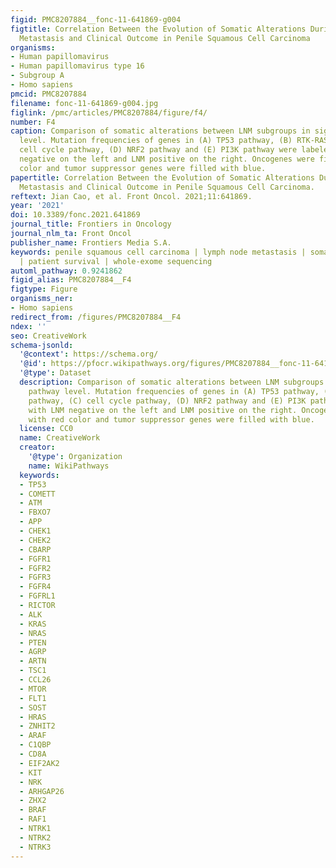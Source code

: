 ```yaml
---
figid: PMC8207884__fonc-11-641869-g004
figtitle: Correlation Between the Evolution of Somatic Alterations During Lymphatic
  Metastasis and Clinical Outcome in Penile Squamous Cell Carcinoma
organisms:
- Human papillomavirus
- Human papillomavirus type 16
- Subgroup A
- Homo sapiens
pmcid: PMC8207884
filename: fonc-11-641869-g004.jpg
figlink: /pmc/articles/PMC8207884/figure/f4/
number: F4
caption: Comparison of somatic alterations between LNM subgroups in signaling pathway
  level. Mutation frequencies of genes in (A) TP53 pathway, (B) RTK-RAS pathway, (C)
  cell cycle pathway, (D) NRF2 pathway and (E) PI3K pathway were labeled with LNM
  negative on the left and LNM positive on the right. Oncogenes were filled with red
  color and tumor suppressor genes were filled with blue.
papertitle: Correlation Between the Evolution of Somatic Alterations During Lymphatic
  Metastasis and Clinical Outcome in Penile Squamous Cell Carcinoma.
reftext: Jian Cao, et al. Front Oncol. 2021;11:641869.
year: '2021'
doi: 10.3389/fonc.2021.641869
journal_title: Frontiers in Oncology
journal_nlm_ta: Front Oncol
publisher_name: Frontiers Media S.A.
keywords: penile squamous cell carcinoma | lymph node metastasis | somatic alteration
  | patient survival | whole-exome sequencing
automl_pathway: 0.9241862
figid_alias: PMC8207884__F4
figtype: Figure
organisms_ner:
- Homo sapiens
redirect_from: /figures/PMC8207884__F4
ndex: ''
seo: CreativeWork
schema-jsonld:
  '@context': https://schema.org/
  '@id': https://pfocr.wikipathways.org/figures/PMC8207884__fonc-11-641869-g004.html
  '@type': Dataset
  description: Comparison of somatic alterations between LNM subgroups in signaling
    pathway level. Mutation frequencies of genes in (A) TP53 pathway, (B) RTK-RAS
    pathway, (C) cell cycle pathway, (D) NRF2 pathway and (E) PI3K pathway were labeled
    with LNM negative on the left and LNM positive on the right. Oncogenes were filled
    with red color and tumor suppressor genes were filled with blue.
  license: CC0
  name: CreativeWork
  creator:
    '@type': Organization
    name: WikiPathways
  keywords:
  - TP53
  - COMETT
  - ATM
  - FBXO7
  - APP
  - CHEK1
  - CHEK2
  - CBARP
  - FGFR1
  - FGFR2
  - FGFR3
  - FGFR4
  - FGFRL1
  - RICTOR
  - ALK
  - KRAS
  - NRAS
  - PTEN
  - AGRP
  - ARTN
  - TSC1
  - CCL26
  - MTOR
  - FLT1
  - SOST
  - HRAS
  - ZNHIT2
  - ARAF
  - C1QBP
  - CD8A
  - EIF2AK2
  - KIT
  - NRK
  - ARHGAP26
  - ZHX2
  - BRAF
  - RAF1
  - NTRK1
  - NTRK2
  - NTRK3
---
```


